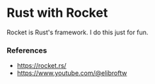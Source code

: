 # Rust with Rocket

Rocket is Rust's framework.
I do this just for fun.

### References
* https://rocket.rs/
* https://www.youtube.com/@elibroftw
